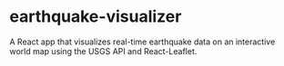 # earthquake-visualizer
A React app that visualizes real-time earthquake data on an interactive world map using the USGS API and React-Leaflet.
